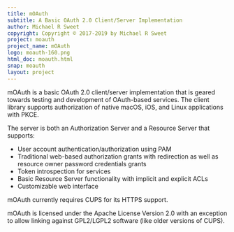 ```yaml
---
title: mOAuth
subtitle: A Basic OAuth 2.0 Client/Server Implementation
author: Michael R Sweet
copyright: Copyright © 2017-2019 by Michael R Sweet
project: moauth
project_name: mOAuth
logo: moauth-160.png
html_doc: moauth.html
snap: moauth
layout: project
---
```


mOAuth is a basic OAuth 2.0 client/server implementation that is geared towards
testing and development of OAuth-based services.  The client library supports
authorization of native macOS, iOS, and Linux applications with PKCE.

The server is both an Authorization Server and a Resource Server that supports:

- User account authentication/authorization using PAM
- Traditional web-based authorization grants with redirection as well as
  resource owner password credentials grants
- Token introspection for services
- Basic Resource Server functionality with implicit and explicit ACLs
- Customizable web interface

mOAuth currently requires CUPS for its HTTPS support.

mOAuth is licensed under the Apache License Version 2.0 with an exception to
allow linking against GPL2/LGPL2 software (like older versions of CUPS).

